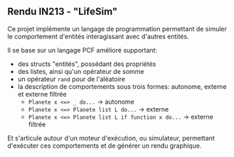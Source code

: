 ## Rendu IN213 - "LifeSim"

Ce projet implémente un langage de programmation permettant de simuler le comportement d'entités interagissant avec d'autres entités.

Il se base sur un langage PCF amélioré supportant:
- des structs "entités", possédant des propriétés
- des listes, ainsi qu'un opérateur de somme
- un opérateur `rand` pour de l'aléatoire
- la description de comportements sous trois formes: autonome, externe et externe filtrée
  - `Planete x <=> _ do...` -> autonome
  - `Planete x <=> Planete list L do...` -> externe
  - `Planete x <=> Planete list L if function x do...` -> externe filtrée

Et s'articule autour d'un moteur d'exécution, ou simulateur, permettant d'exécuter ces comportements et de générer un rendu graphique.